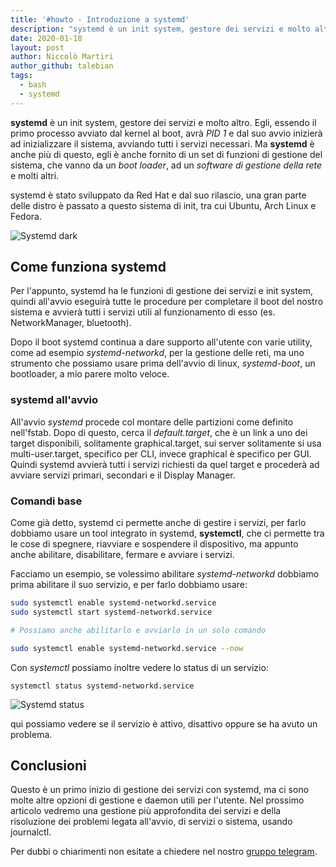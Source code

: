 ```yaml
---
title: '#howto - Introduzione a systemd'
description: "systemd è un init system, gestore dei servizi e molto altro. Egli, essendo il primo processo avviato dal kernel al bo.."
date: 2020-01-18
layout: post
author: Niccolò Martiri
author_github: talebian
tags:
  - bash  
  - systemd 
---
```

**systemd** è un init system, gestore dei servizi e molto altro. Egli, essendo il primo processo avviato dal kernel al boot, avrà _PID 1_ e dal suo avvio inizierà ad inizializzare il sistema, avviando tutti i servizi necessari. Ma **systemd** è anche più di questo, egli è anche fornito di un set di funzioni di gestione del sistema, che vanno da un _boot loader_, ad un _software di gestione della rete_ e molti altri.

systemd è stato sviluppato da Red Hat e dal suo rilascio, una gran parte delle distro è passato a questo sistema di init, tra cui Ubuntu, Arch Linux e Fedora.

![Systemd dark](storage/systemd-dark.png)

## Come funziona systemd

Per l'appunto, systemd ha le funzioni di gestione dei servizi e init system, quindi all'avvio eseguirà tutte le procedure per completare il boot del nostro sistema e avvierà tutti i servizi utili al funzionamento di esso (es. NetworkManager, bluetooth).

Dopo il boot systemd continua a dare supporto all'utente con varie utility, come ad esempio _systemd-networkd_, per la gestione delle reti, ma uno strumento che possiamo usare prima dell'avvio di linux, _systemd-boot_, un bootloader, a mio parere molto veloce.

### systemd all'avvio

All'avvio _systemd_ procede col montare delle partizioni come definito nell'fstab. Dopo di questo, cerca il _default.target_, che è un link a uno dei target disponibili, solitamente graphical.target, sui server solitamente si usa multi-user.target, specifico per CLI, invece graphical è specifico per GUI. Quindi systemd avvierà tutti i servizi richiesti da quel target e procederà ad avviare servizi primari, secondari e il Display Manager.



### Comandi base

Come già detto, systemd ci permette anche di gestire i servizi, per farlo dobbiamo usare un tool integrato in systemd, **systemctl**, che ci permette tra le cose di spegnere, riavviare e sospendere il dispositivo, ma appunto anche abilitare, disabilitare, fermare e avviare i servizi.

Facciamo un esempio, se volessimo abilitare _systemd-networkd_ dobbiamo prima abilitare il suo servizio, e per farlo dobbiamo usare:

```bash
sudo systemctl enable systemd-networkd.service
sudo systemctl start systemd-networkd.service

# Possiamo anche abilitarlo e avviarlo in un solo comando

sudo systemctl enable systemd-networkd.service --now
```

Con _systemctl_ possiamo inoltre vedere lo status di un servizio:

```shell
systemctl status systemd-networkd.service
```
![Systemd status](storage/systemd-status.jpg)

qui possiamo vedere se il servizio è attivo, disattivo oppure se ha avuto un problema.

## Conclusioni

Questo è un primo inizio di gestione dei servizi con systemd, ma ci sono molte altre opzioni di gestione e daemon utili per l'utente. Nel prossimo articolo vedremo una gestione più approfondita dei servizi e della risoluzione dei problemi legata all'avvio, di servizi o sistema, usando journalctl.

Per dubbi o chiarimenti non esitate a chiedere nel nostro [gruppo telegram](https://linuxhub.it/t.me/gentedilinux).


